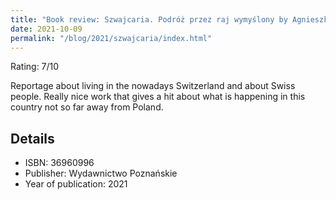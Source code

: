 ```yaml
---
title: "Book review: Szwajcaria. Podróż przez raj wymyślony by Agnieszka Kamińska"
date: 2021-10-09
permalink: "/blog/2021/szwajcaria/index.html"
---
```


Rating: 7/10

Reportage about living in the nowadays Switzerland and about Swiss people. Really nice work that gives
a hit about what is happening in this country not so far away from Poland.

## Details

- ISBN: 36960996
- Publisher: Wydawnictwo Poznańskie
- Year of publication: 2021
